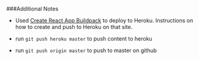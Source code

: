 ###Additional Notes

- Used [Create React App Buildpack](https://github.com/mars/create-react-app-buildpack) to deploy to Heroku. Instructions on how to create and push to Heroku on that site.

- run `git push heroku master` to push content to heroku
- run `git push origin master` to push to master on github

